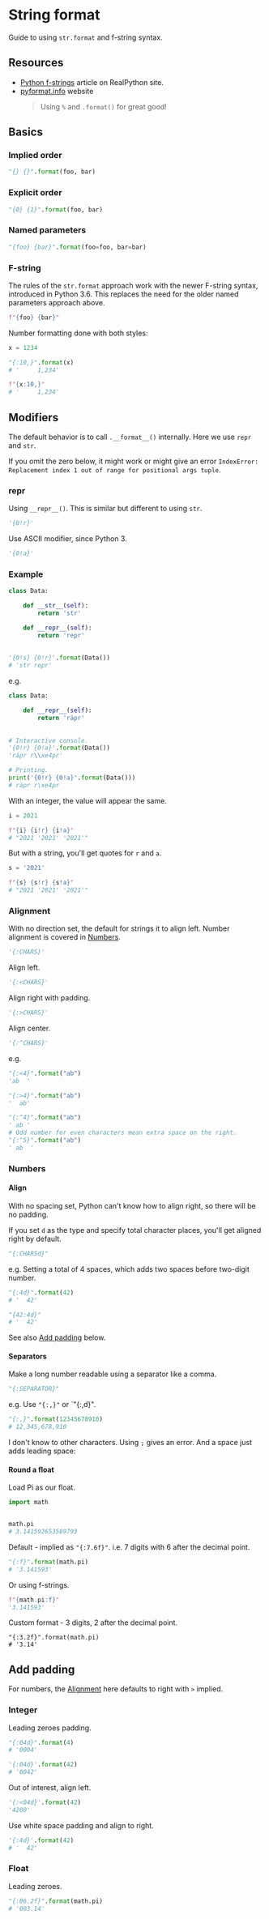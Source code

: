 # String format

Guide to using `str.format` and f-string syntax.


## Resources

- [Python f-strings](https://realpython.com/python-f-strings/) article on RealPython site.
- [pyformat.info](https://pyformat.info/) website
    > Using `%` and `.format()` for great good!


## Basics

### Implied order

```python
"{} {}".format(foo, bar)
```

### Explicit order

```python
"{0} {1}".format(foo, bar)
```

### Named parameters

```python
"{foo} {bar}".format(foo=foo, bar=bar)
```

### F-string

The rules of the `str.format` approach work with the newer F-string syntax, introduced in Python 3.6. This replaces the need for the older named parameters approach above.

```python
f"{foo} {bar}"
```

Number formatting done with both styles:

```python
x = 1234

"{:10,}".format(x)
# '     1,234'

f"{x:10,}"
# '     1,234'
```


## Modifiers

The default behavior is to call `.__format__()` internally. Here we use `repr` and `str`.

If you omit the zero below, it might work or might give an error `IndexError: Replacement index 1 out of range for positional args tuple`.

### repr

Using `__repr__()`. This is similar but different to using `str`.

```python
'{0!r}'
```

Use ASCII modifier, since Python 3.

```python
'{0!a}'
```

### Example

```python
class Data:

    def __str__(self):
        return 'str'

    def __repr__(self):
        return 'repr'
        
        
'{0!s} {0!r}'.format(Data())
# 'str repr'
```

e.g.

```python
class Data:

    def __repr__(self):
        return 'räpr'
        
        
# Interactive console.
'{0!r} {0!a}'.format(Data())
'räpr r\\xe4pr'

# Printing.
print('{0!r} {0!a}'.format(Data()))
# räpr r\xe4pr
```      

With an integer, the value will appear the same.

```python
i = 2021

f"{i} {i!r} {i!a}"
# "2021 '2021' '2021'"
```

But with a string, you'll get quotes for `r` and `a`.

```python
s = '2021'

f"{s} {s!r} {s!a}"
# "2021 '2021' '2021'"
```

### Alignment

With no direction set, the default for strings it to align left. Number alignment is covered in [Numbers](#numbers).

```python
'{:CHARS}'
```

Align left.

```python
'{:<CHARS}'
```

Align right with padding.

```python
'{:>CHARS}'
```

Align center.

```python
'{:^CHARS}'
```

e.g.

```python
"{:<4}".format("ab")
'ab  '

"{:>4}".format("ab")
'  ab'

"{:^4}".format("ab")
' ab '
# Odd number for even characters mean extra space on the right.
"{:^5}".format("ab")
' ab  '
```

### Numbers

#### Align

With no spacing set, Python can't know how to align right, so there will be no padding.

If you set `d` as the type and specify total character places, you'll get aligned right by default.

```python
"{:CHARSd}"
```

e.g. Setting a total of 4 spaces, which adds two spaces before two-digit number.

```python
"{:4d}".format(42)
# '  42'

"{42:4d}"
# '  42'
```

See also [Add padding](#add-padding) below.

#### Separators

Make a long number readable using a separator like a comma.

```python
"{:SEPARATOR}"
```

e.g. Use `"{:,}"` or `"{:,d}".

```python
"{:,}".format(12345678910)
# 12,345,678,910
```

I don't know to other characters. Using `;` gives an error. And a space just adds leading space:

#### Round a float

Load Pi as our float.

```python
import math


math.pi
# 3.141592653589793
```

Default - implied as `"{:7.6f}"`. i.e. 7 digits with 6 after the decimal point.

```python
"{:f}".format(math.pi)
# '3.141593'
```

Or using f-strings.

```python
f"{math.pi:f}"
'3.141593'
```

Custom format - 3 digits, 2 after the decimal point.

```python"
"{:3.2f}".format(math.pi)
# '3.14'
```


## Add padding

For numbers, the [Alignment](#alignment) here defaults to right with `>` implied.

### Integer

Leading zeroes padding.

```python
"{:04d}".format(4)
# '0004'

'{:04d}'.format(42)
# '0042'
```

Out of interest, align left.

```python
'{:<04d}'.format(42)
'4200'
```

Use white space padding and align to right.

```python
'{:4d}'.format(42)
# '  42'
```

### Float

Leading zeroes.

```python
"{:06.2f}".format(math.pi)
# '003.14'
```
